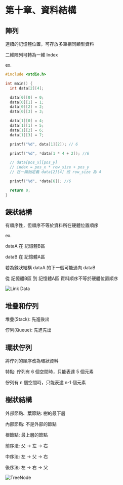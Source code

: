 # 第十章、資料結構

## 陣列

連續的記憶體位置，可存放多筆相同類型資料

二維陣列可轉為一維 Index

ex.

```C
#include <stdio.h>

int main() {
  int data[2][4];

  data[0][0] = 0;
  data[0][1] = 1;
  data[0][2] = 2;
  data[0][3] = 3;

  data[1][0] = 4;
  data[1][1] = 5;
  data[1][2] = 6;
  data[1][3] = 7;

  printf("%d", data[1][2]); // 6

  printf("%d", *data[1 * 4 + 2]); //6

  // data[pos_x][pos_y]
  // index = pos_x * row_size + pos_y
  // 在一開始定義 data[2][4] 故 row_size 為 4

  printf("%d", *data[6]); //6

  return 0;
}
```

## 鍊狀結構

有順序性，但順序不等於資料所在硬體位置順序

ex. 

dataA 在 記憶體B區

dataB 在 記憶體A區

若為鍊狀結構 dataA 的下一個可能通向 dataB

從 記憶體B區 到 記憶體A區 資料順序不等於硬體位置順序

![Link Data](https://notepad.yehyeh.net/Content/DS/CH04/img/LinkedList.jpg)

## 堆疊和佇列

堆疊(Stack): 先進後出

佇列(Queue): 先進先出

## 環狀佇列

將佇列的順序改為環狀資料

特點: 佇列有 6 個空間時，只能表達 5 個元素

佇列有 n 個空間時，只能表達 n-1 個元素

## 樹狀結構

外部節點、葉節點: 樹的最下層

內部節點: 不是外部的節點

根節點: 最上層的節點

前序法: 父 -> 左 -> 右

中序法: 左 -> 父 -> 右

後序法: 左 -> 右 -> 父

![TreeNode](https://vinsinin.files.wordpress.com/2016/04/12.png)